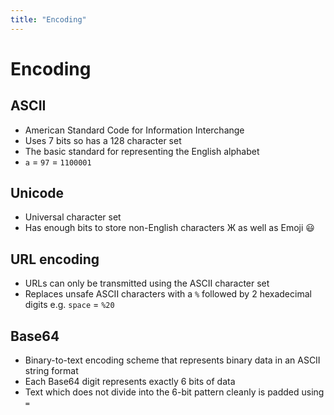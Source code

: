 ```yaml
---
title: "Encoding"
---
```

# Encoding
## ASCII
- American Standard Code for Information Interchange
- Uses 7 bits so has a 128 character set
- The basic standard for representing the English alphabet
- `a` = `97` = `1100001`

## Unicode
- Universal character set
- Has enough bits to store non-English characters Ж as well as Emoji 😃

## URL encoding
- URLs can only be transmitted using the ASCII character set
- Replaces unsafe ASCII characters with a `%` followed by 2 hexadecimal digits e.g. `space` = `%20`

## Base64
- Binary-to-text encoding scheme that represents binary data in an ASCII string format
- Each Base64 digit represents exactly 6 bits of data
- Text which does not divide into the 6-bit pattern cleanly is padded using `=`